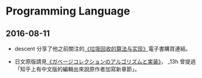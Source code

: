 # Programming Language

## 2016-08-11

  * descent 分享了他之前關注的[《垃圾回收的算法与实现》](http://www.ituring.com.cn/book/1460)電子書購買連結。

  * 日文原版請見[《ガベージコレクションのアルゴリズムと実装》](https://www.amazon.co.jp/dp/4798025623)， _13h 曾提過「知乎上有中文版的編輯出來說原作者加寫新章節」。
